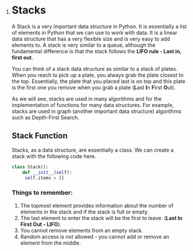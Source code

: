 1. <!--title={Stack General Info}-->

   # Stacks

   A Stack is a very important data structure in Python. It is essentially a list of elements in Python that we can use to work with data. It is a linear data structure that has a very flexible size and is very easy to add elements to. A stack is very similar to a queue, although the fundamental difference is that the stack follows the **LIFO rule - Last in, first out**. 

   You can think of a stack data structure as similar to a stack of plates. When you reach to pick up a plate, you always grab the plate closest to the top. Essentially, the plate that you placed last is on top and this plate is the first one you remove when you grab a plate (**L**ast **I**n **F**irst **O**ut).

   As we will see, stacks are used in many algorithms and for the implementation of functions for many data structures. For example, stacks are used in graph (another important data structure) algorithms such as Depth-First Search. 

   ## Stack Function

   Stacks, as a data structure, are essentially a class. We can create a stack with the following code here. 
   
   ```Python
   class Stack():
       def __init__(self):
        self.items = []
   ```

   

   ### Things to remember:
   
   1. The topmost element provides information about the number of elements in the stack and if the stack is full or empty. 
   2. The last element to enter the stack will be the first to leave. (**Last In First Out - LIFO**). 
   3. You cannot remove elements from an empty stack. 
   4. Random access is not allowed - you cannot add or remove an element from the middle.